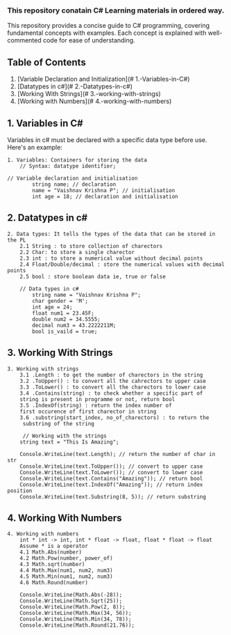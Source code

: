 ### This repository conatain C# Learning materials in ordered way.
This repository provides a concise guide to C# programming, covering fundamental concepts with examples. Each concept is explained with well-commented code for ease of understanding.

## Table of Contents
1. [Variable Declaration and Initialization](# 1.-Variables-in-C#)
2. [Datatypes in c#](# 2.-Datatypes-in-c#)
3. [Working With Strings](# 3.-working-with-strings)
4. [Working with Numbers](# 4.-working-with-numbers)

## 1. Variables in C#
Variables in c# must be declared with a specific data type before use. Here's an example:
```
1. Variables: Containers for storing the data
    // Syntax: datatype identifier;

// Variable declaration and initialisation
        string name; // declaration
        name = "Vaishnav Krishna P"; // initialisation
        int age = 18; // declaration and initialisation
```

## 2. Datatypes in c#
```
2. Data types: It tells the types of the data that can be stored in the PL
    2.1 String : to store collection of charectors 
    2.2 Char: to store a single charector
    2.3 int : to store a numerical value without decimal points 
    2.4 Float/Double/decimal : store the numerical values with decimal points 
    2.5 bool : store boolean data ie, true or false 

    // Data types in c# 
        string name = "Vaishnav Krishna P";
        char gender = 'M';
        int age = 24;
        float num1 = 23.45F;
        double num2 = 34.5555;
        decimal num3 = 43.2222211M;
        bool is_vaild = true;
```

## 3. Working With Strings
```
3. Working with strings 
    3.1 .Length : to get the number of charectors in the string 
    3.2 .ToUpper() : to convert all the cahrectors to upper case
    3.3 .ToLower() : to convert all the charectors to lower case 
    3.4 .Contains(string) : to check whether a specific part of 
    string is present in programme or not, return bool
    3.5 .IndexOf(string) : return the index number of 
    first occurence of first charector in string 
    3.6 .substring(start_index, no_of_charectors) : to return the
     substring of the string

     // Working with the strings 
    string text = "This Is Amazing";

    Console.WriteLine(text.Length); // return the number of char in str
    Console.WriteLine(text.ToUpper()); // convert to upper case
    Console.WriteLine(text.ToLower()); // convert to lower case 
    Console.WriteLine(text.Contains("Amazing")); // return bool  
    Console.WriteLine(text.IndexOf("Amazing")); // return index position
    Console.WriteLine(text.Substring(8, 5)); // return substring
```
## 4. Working With Numbers
```
4. Working with numbers 
    int * int -> int, int * float -> float, float * float -> float
    Assume * is a operator
    4.1 Math.Abs(number)
    4.2 Math.Pow(number, power_of)
    4.3 Math.sqrt(number)
    4.4 Math.Max(num1, num2, num3)
    4.5 Math.Min(num1, num2, num3)
    4.6 Math.Round(number)

    Console.WriteLine(Math.Abs(-28));
    Console.WriteLine(Math.Sqrt(25));
    Console.WriteLine(Math.Pow(2, 8));
    Console.WriteLine(Math.Max(34, 56));
    Console.WriteLine(Math.Min(34, 78));
    Console.WriteLine(Math.Round(21.76));


```
